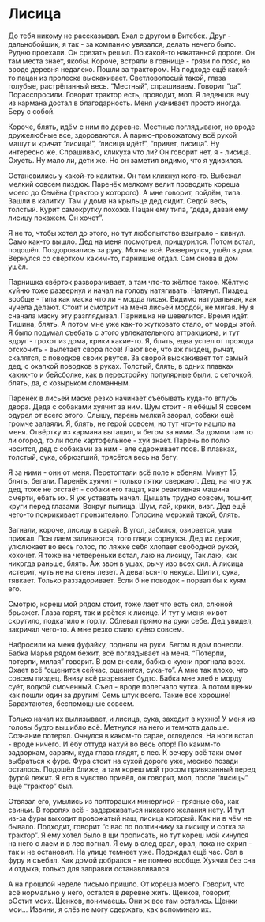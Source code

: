 # Лисица

До тебя никому не рассказывал. Ехал с другом в Витебск. Друг - дальнобойщик, я так - за компанию увязался, делать нечего было. Рудню проехали. Он срезать решил. По какой-то накатанной дороге. Он там места знает, якобы. Короче, встряли в говнище - грязи по пояс, но вроде деревня недалеко. Пошли за трактором. На подходе ещё какой-то пацан из пролеска выскакивает. Светловолосый такой, глаза голубые, растрёпанный весь. “Местный”, спрашиваем. Говорит “да”. Порасспросили. Говорит трактор есть, проводит, мол. Я леденцов ему из кармана достал в благодарность. Меня укачивает просто иногда. Беру с собой.

Короче, блять, идём с ним по деревне. Местные поглядывают, но вроде дружелюбные все, здороваются. А парню-провожатому всё рукой машут и кричат “лисица!”, “лисица идёт!”, “привет, лисица”. Ну интересно же. Спрашиваю, кликуха что ли? Он говорит нет, я - лисица. Охуеть. Ну мало ли, дети же. Но он заметил видимо, что я удивился.

Остановились у какой-то калитки. Он там кликнул кого-то. Выбежал мелкий совсем пиздюк. Паренёк мелкому велит проводить кореша моего до Семёна (трактор у которого). А мне говорит, пойдём, типа. Зашли в калитку. Там у дома на крыльце дед сидит. Седой весь, толстый. Курит самокрутку похоже. Пацан ему типа, “деда, давай ему лисицу покажем. Он хочет”.

Я не то, чтобы хотел до этого, но тут любопытство взыграло - кивнул. Само как-то вышло. Дед на меня посмотрел, прищурился. Потом встал, подошёл. Поздоровались за руку. Молча всё. Развернулся, ушёл в дом. Вернулся со свёртком каким-то, парнишке отдал. Сам снова в дом ушёл.

Парнишка свёрток разворачивает, а там что-то жёлтое такое. Жёлтую хуйню тоже развернул и начал на голову натягивать. Натянул. Пиздец вообще - типа как маска что ли - морда лисья. Видимо натуральная, как чучела делают. Стоит и смотрит на меня лисьей мордой, не мигая. Ну я сначала маску эту разглядывал. Парнишка не шевелится. Время идёт. Тишина, блять. А потом мне уже как-то жутковато стало, от морды этой. Я было подумал съебать с этого увлекательного аттракциона, и тут вдруг - грохот из дома, крики какие-то. Я, блять, едва успел от прохода отскочить - вылетает свора псов! Лают все, что аж пиздец, рычат, скалятся, с поводков своих рвутся. За сворой выскакивает тот самый дед, с охапкой поводков в руках. Толстый, блять, в одних плавках каких-то и бейсболке, как в перестройку популярные были, с сеточкой, блять, да, с козырьком сломанным.

Паренёк в лисьей маске резко начинает съёбывать куда-то вглубь двора. Деда с собаками хуячит за ним. Шум стоит - я ебёшь! Я совсем одурел от всего этого. Слышу, парень мелкий заорал, собаки ещё громче залаяли. Я, блять, не герой совсем, но тут что-то нашло на меня. Отвёртку из кармана вытащил, и бегом за ними. За домом там то ли огород, то ли поле картофельное - хуй знает. Парень по полю носится, дед с собаками за ним - еле сдерживает псов. В плавках, толстый, сука, обрюзгший, трясётся весь на бегу.

Я за ними - они от меня. Перетоптали всё поле к ебеням. Минут 15, блять, бегали. Паренёк хуячит - только пятки сверкают. Дед, на что уж дед, тоже не отстаёт - собаки его тащат, как реактивная машина смерти, ебать их. Я уж уставать начал. Дышать трудно совсем, тошнит, круги перед глазами. Вокруг пылища. Шум, лай, крики, визг. Дед ещё чего-то покрикивает пронзительно. Голосина мерзкий такой, блять.

Загнали, короче, лисицу в сарай. В угол, забился, озирается, уши прижал. Псы лаем заливаются, того гляди сорвутся. Дед их держит, улюлюкает во весь голос, по ляжке себя хлопает свободной рукой, хохочет. Я тоже на четвереньки встал, лаю на лисицу, Так лаю, как никогда раньше, блять. Аж звон в ушах, рычу изо всех сил. А лисица истерит, чуть не на стены лезет. А деваться-то некуда. Шипит, сука, тявкает. Только раззадоривает. Если б не поводок - порвал бы к хуям его.

Смотрю, кореш мой рядом стоит, тоже лает что есть сил, слюной брызжет. Глаза горят, так и рвётся к лисице. И тут у меня живот скрутило, подкатило к горлу. Сблевал прямо на руки себе. Дед увидел, закричал чего-то. А мне резко стало хуёво совсем.

Набросили на меня фуфайку, подняли на руки. Бегом в дом понесли. Бабка Марья рядом бежит, всё поглядывает на меня. “Потерпи, потерпи, милая” говорит. В дом внесли, бабка с кухни прогнала всех. Охает всё “ощенится сейчас, ощенится, сука-то”. А мне так плохо, что совсем пиздец. Внизу всё разрывает будто. Бабка мне хлеб в морду суёт, водкой смоченный. Съел - вроде полегчало чутка. А потом щенки как пошли один за другим! Семь штук всего. Такие все хорошие! Барахтаются, беспомощные совсем.

Только начал их вылизывает, и лисица, сука, заходит в кухню! У меня из головы будто вышибло всё. Метнулся на него и темнота дальше. Сознание потерял. Очнулся в каком-то сарае, огляделся. На ноги встал - вроде ничего. И ёбу оттуда нахуй во весь опор! По каким-то задворкам, сараям, куда глаза глядят, в лес. К вечеру всё таки смог выбраться к фуре. Фура стоит на сухой дороге уже, месиво позади осталось. Подошёл ближе, а там кореш мой тросом привязанный перед фурой лежит. Я его в чувство привёл, он говорит, мол, после “лисицы” ещё “трактор” был.

Отвязал его, умылись из полторашки минерлкой - грязные оба, как свиньи. В торопях всё - задерживаться никакого желания нету. И тут из-за фуры выходит провожатый наш, лисица который. Как ни в чём не бывало. Подходит, говорит “с вас по полтиннику за лисицу и сотка за трактор”. Я ему хотел было в щи прописать, но тут кореш мой кинулся на него с лаем и в лес погнал. Я ему в след орал, орал, пока не охрип - так и не остановил. На улице темнеет уже. Подождал ещё час. Сел в фуру и съебал. Как домой добрался - не помню вообще. Хуячил без сна и отдыха, только для заправки останавливался.

А на прошлой неделе письмо пришло. От кореша моего. Говорит, что всё нормально у него, остался в деревне жить. Щенков, говорит, рОстит моих. Щенков, понимаешь. Они ж все там остались. Щенки мои… Извини, я слёз не могу сдержать, как вспоминаю их.
